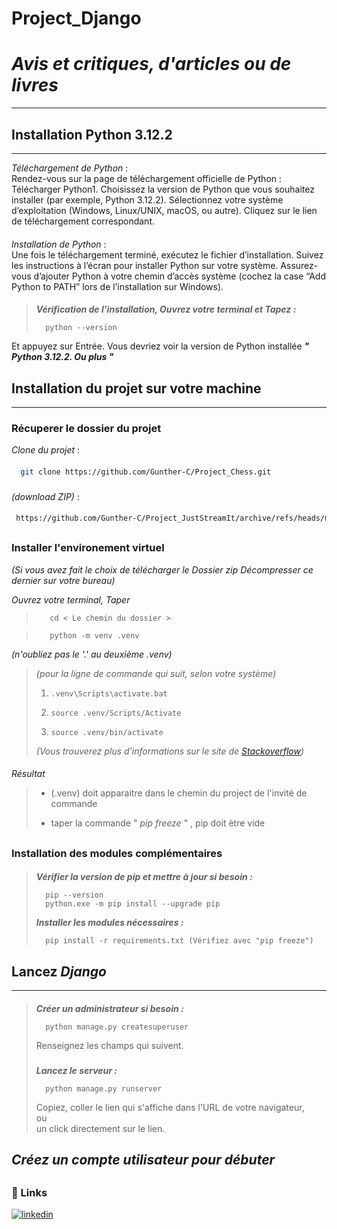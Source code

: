 
# Project_Django
# _Avis et critiques, d'articles ou de livres_
___
##
## Installation Python 3.12.2
___
_Téléchargement de Python_ :  
Rendez-vous sur la page de téléchargement officielle de Python : Télécharger Python1.
Choisissez la version de Python que vous souhaitez installer (par exemple, Python 3.12.2).
Sélectionnez votre système d’exploitation (Windows, Linux/UNIX, macOS, ou autre).
Cliquez sur le lien de téléchargement correspondant.
####
_Installation de Python_ :  
Une fois le téléchargement terminé, exécutez le fichier d’installation.
Suivez les instructions à l’écran pour installer Python sur votre système.
Assurez-vous d’ajouter Python à votre chemin d’accès système (cochez la case “Add Python to PATH” lors de l’installation sur Windows).
####
> **_Vérification de l’installation, Ouvrez votre terminal et Tapez :_** 
> 
>       python --version 

Et appuyez sur Entrée. Vous devriez voir la version de Python installée **_" Python 3.12.2. Ou plus "_**  
##
## Installation du projet sur votre machine 
___
####
### Récuperer le dossier du projet
_Clone du projet_ :
####
```bash
  git clone https://github.com/Gunther-C/Project_Chess.git
```
###
_(download ZIP)_ :
####
```bash
 https://github.com/Gunther-C/Project_JustStreamIt/archive/refs/heads/master.zip
```
##
### Installer l'environement virtuel

_(Si vous avez fait le choix de télécharger le Dossier zip Décompresser ce dernier sur votre bureau)_

_Ouvrez votre terminal, Taper_

>        cd < Le chemin du dossier >  

>        python -m venv .venv  
_(n'oubliez pas le '.' au deuxième .venv)_

>_(pour la ligne de commande qui suit, selon votre système)_
> 1.     .venv\Scripts\activate.bat   
> 2.     source .venv/Scripts/Activate
> 3.     source .venv/bin/activate  
>_(Vous trouverez plus d'informations sur le site de [Stackoverflow](https://stackoverflow.com/questions/18713086/virtualenv-wont-activate-on-windows/18713789#18713789))_  
####

_Résultat_  
>- (.venv) doit apparaitre dans le chemin du project de l'invité de commande  
>
> 
>- taper la commande " _pip freeze_ " , pip doit ètre vide
##
### Installation des modules complémentaires
####
> **_Vérifier la version de pip et mettre à jour si besoin :_**  
> 
>       pip --version 
>       python.exe -m pip install --upgrade pip
> **_Installer les modules nécessaires :_**  
> 
>       pip install -r requirements.txt (Vérifiez avec "pip freeze")
##
## Lancez _Django_
___
####
> **_Créer un administrateur si besoin :_**  
> 
>       python manage.py createsuperuser 
> Renseignez les champs qui suivent.
> ###
> **_Lancez le serveur :_**  
> 
>       python manage.py runserver 
> Copiez, coller le lien qui s'affiche dans l'URL de votre navigateur,  
> ou  
> un click directement sur le lien.
###
## _Créez un compte utilisateur pour débuter_  
##
### 🔗 Links 
[![linkedin](https://www.linkedin.com/in/gunther-chevestrier-813344255?style=for-the-badge&logo=linkedin&logoColor=white)](https://www.linkedin.com/)
##
